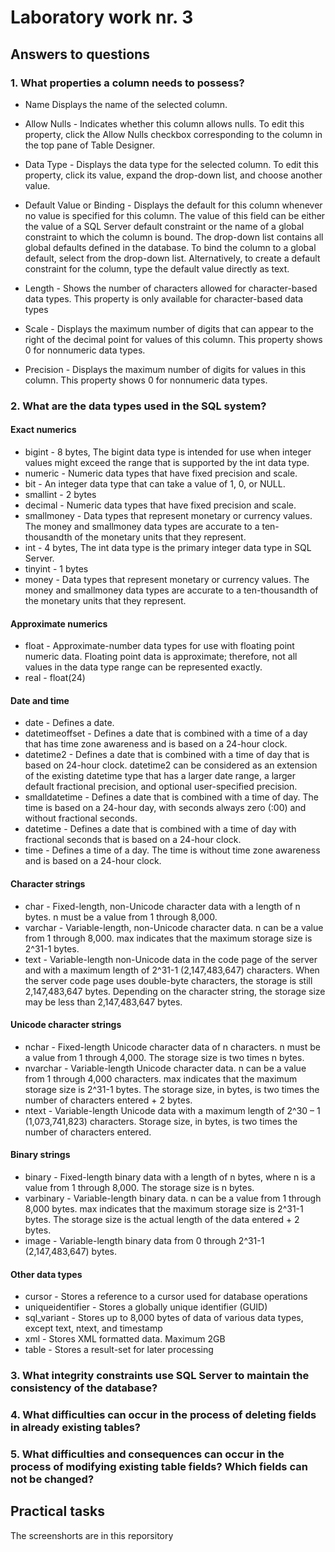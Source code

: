 

# Laboratory work nr. 3

## Answers to questions

### 1. What properties a column needs to possess?
* Name
Displays the name of the selected column.

* Allow Nulls - Indicates whether this column allows nulls. To edit this property, click the Allow Nulls checkbox corresponding to the column in the top pane of Table Designer.

* Data Type - Displays the data type for the selected column. To edit this property, click its value, expand the drop-down list, and choose another value.

* Default Value or Binding - Displays the default for this column whenever no value is specified for this column. The value of this field can be either the value of a SQL Server default constraint or the name of a global constraint to which the column is bound. The drop-down list contains all global defaults defined in the database. To bind the column to a global default, select from the drop-down list. Alternatively, to create a default constraint for the column, type the default value directly as text.

* Length - Shows the number of characters allowed for character-based data types. This property is only available for character-based data types

* Scale - Displays the maximum number of digits that can appear to the right of the decimal point for values of this column. This property shows 0 for nonnumeric data types.

* Precision - Displays the maximum number of digits for values in this column. This property shows 0 for nonnumeric data types.
### 2. What are the data types used in the SQL system?
#### Exact numerics
* bigint - 8 bytes, The bigint data type is intended for use when integer values might exceed the range that is supported by the int data type.
* numeric - Numeric data types that have fixed precision and scale.
* bit	- An integer data type that can take a value of 1, 0, or NULL.
* smallint -  2 bytes
* decimal - Numeric data types that have fixed precision and scale.
* smallmoney - Data types that represent monetary or currency values. The money and smallmoney data types are accurate to a ten-thousandth of the monetary units that they represent.
* int	-  4 bytes, The int data type is the primary integer data type in SQL Server.
* tinyint -  1 bytes
* money	- Data types that represent monetary or currency values. The money and smallmoney data types are accurate to a ten-thousandth of the monetary units that they represent.
#### Approximate numerics
* float	- Approximate-number data types for use with floating point numeric data. Floating point data is approximate; therefore, not all values in the data type range can be represented exactly.
* real - float(24)
#### Date and time
* date - Defines a date.
* datetimeoffset - Defines a date that is combined with a time of a day that has time zone awareness and is based on a 24-hour clock.
* datetime2	- Defines a date that is combined with a time of day that is based on 24-hour clock. datetime2 can be considered as an extension of the existing datetime type that has a larger date range, a larger default fractional precision, and optional user-specified precision.
* smalldatetime - Defines a date that is combined with a time of day. The time is based on a 24-hour day, with seconds always zero (:00) and without fractional seconds.
* datetime - Defines a date that is combined with a time of day with fractional seconds that is based on a 24-hour clock.	
* time - Defines a time of a day. The time is without time zone awareness and is based on a 24-hour clock.
#### Character strings
* char - Fixed-length, non-Unicode character data with a length of n bytes. n must be a value from 1 through 8,000.
* varchar - Variable-length, non-Unicode character data. n can be a value from 1 through 8,000. max indicates that the maximum storage size is 2^31-1 bytes.
* text - Variable-length non-Unicode data in the code page of the server and with a maximum length of 2^31-1 (2,147,483,647) characters. When the server code page uses double-byte characters, the storage is still 2,147,483,647 bytes. Depending on the character string, the storage size may be less than 2,147,483,647 bytes.
#### Unicode character strings
* nchar	- Fixed-length Unicode character data of n characters. n must be a value from 1 through 4,000. The storage size is two times n bytes.
* nvarchar - Variable-length Unicode character data. n can be a value from 1 through 4,000 characters. max indicates that the maximum storage size is 2^31-1 bytes. The storage size, in bytes, is two times the number of characters entered + 2 bytes.
* ntext	- Variable-length Unicode data with a maximum length of 2^30 – 1 (1,073,741,823) characters. Storage size, in bytes, is two times the number of characters entered.
#### Binary strings
* binary - Fixed-length binary data with a length of n bytes, where n is a value from 1 through 8,000. The storage size is n bytes.
* varbinary - Variable-length binary data. n can be a value from 1 through 8,000 bytes. max indicates that the maximum storage size is 2^31-1 bytes. The storage size is the actual length of the data entered + 2 bytes.
* image	- Variable-length binary data from 0 through 2^31-1 (2,147,483,647) bytes.
#### Other data types
* cursor - Stores a reference to a cursor used for database operations	
* uniqueidentifier - Stores a globally unique identifier (GUID)
* sql_variant - Stores up to 8,000 bytes of data of various data types, except text, ntext, and timestamp	
* xml - Stores XML formatted data. Maximum 2GB
* table	- Stores a result-set for later processing

### 3. What integrity constraints use SQL Server to maintain the consistency of the database?

### 4. What difficulties can occur in the process of deleting fields in already existing tables?

### 5. What difficulties and consequences can occur in the process of modifying existing table fields? Which fields can not be changed?

## Practical tasks
The screenshorts are in this reporsitory
